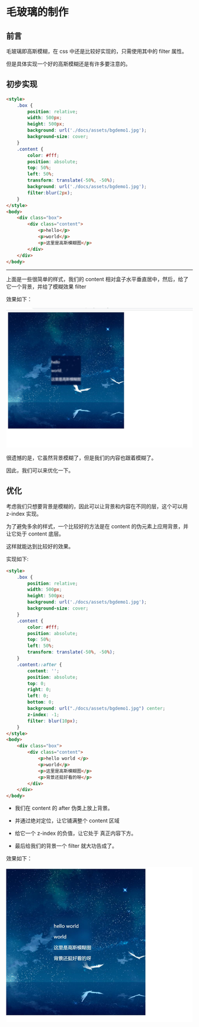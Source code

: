 # 毛玻璃的制作

## 前言

毛玻璃即高斯模糊，在 css 中还是比较好实现的，只需使用其中的 filter 属性。         

但是具体实现一个好的高斯模糊还是有许多要注意的。          

## 初步实现

```html
<style>
    .box {
        position: relative;
        width: 500px;
        height: 500px;
        background: url('./docs/assets/bgdemo1.jpg');
        background-size: cover;
    }
    .content {
        color: #fff;
        position: absolute;
        top: 50%;
        left: 50%;
        transform: translate(-50%, -50%);
        background: url('./docs/assets/bgdemo1.jpg');
        filter:blur(2px);
    }
</style>
<body>
    <div class="box">
        <div class="content">
            <p>hello</p>
            <p>world</p>
            <p>这里是高斯模糊图</p>
        </div>
    </div>
</body>
```

---      

上面是一些很简单的样式，我们的 content 相对盒子水平垂直居中，然后，给了它一个背景，并给了模糊效果 filter         

效果如下：      

![](./assets/guassBlur1.jpg)           

很遗憾的是，它虽然背景模糊了，但是我们的内容也跟着模糊了。           

因此，我们可以来优化一下。       

## 优化

考虑我们只想要背景是模糊的，因此可以让背景和内容在不同的层，这个可以用 z-index 实现。         

为了避免多余的样式，一个比较好的方法是在 content 的伪元素上应用背景，并让它处于 content 底层。        

这样就能达到比较好的效果。        

实现如下:       

```html
<style>
    .box {
        position: relative;
        width: 500px;
        height: 500px;
        background: url('./docs/assets/bgdemo1.jpg');
        background-size: cover;
    }
    .content {
        color: #fff;
        position: absolute;
        top: 50%;
        left: 50%;
        transform: translate(-50%, -50%);
    }
    .content::after {
        content: '';
        position: absolute;
        top: 0;
        right: 0;
        left: 0;
        bottom: 0;
        background: url("./docs/assets/bgdemo1.jpg") center;
        z-index: -1;
        filter: blur(10px);
    }
</style>
<body>
    <div class="box">
        <div class="content">
            <p>hello world </p>
            <p>world</p>
            <p>这里是高斯模糊图</p>
            <p>背景还挺好看的呀</p>
        </div>
    </div>
</body>
```          

- 我们在 content 的 after 伪类上放上背景。          

- 并通过绝对定位，让它铺满整个 content 区域         

- 给它一个 z-index 的负值，让它处于 真正内容下方。         

- 最后给我们的背景一个 filter 就大功告成了。        

效果如下：      

![](./assets/guassBlur2.jpg)



